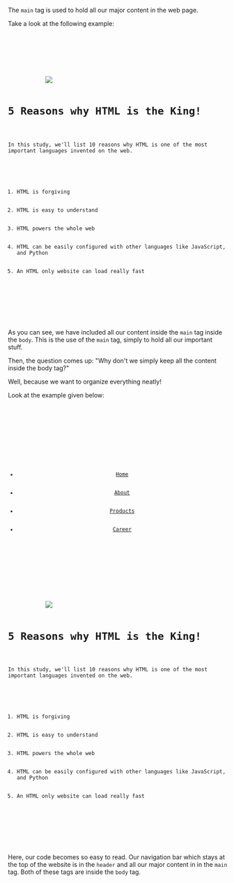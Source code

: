 The `main` tag is used to
hold all our major content
in the web page.

Take a look at the following example:

<Editor lang="html">
<code>
<html>
    <head>
    </head>
    <body>
        <main>
            <img src = "#" />
            <h1>5 Reasons why HTML is the King!</h1>
            <p>In this study, we'll list 10 reasons why HTML is one of the most important languages invented on the web.</p>
            <ol>
                <li>HTML is forgiving</li>
                <li>HTML is easy to understand</li>
                <li>HTML powers the whole web</li>
                <li>HTML can be easily configured with other languages like JavaScript, and Python</li>
                <li>An HTML only website can load really fast</li>
            </ol>
        </main>
    </body>
</html>
</code>
</Editor>

As you can see, we have
included all our content inside the
`main` tag inside the `body`. This is
the use of the `main` tag, simply
to hold all our important stuff.

Then, the question comes up: "Why don't we
simply keep all the content inside the
body tag?"

Well, because we want to organize everything
neatly!

Look at the example given below:

<Editor lang="html">
<code>
<html>
    <head>
    </head>
    <body>
        <header>
        <ul>
            <li><a href="/home">Home</a></li>
            <li><a href="/about">About</a></li>
            <li><a href="/products">Products</a></li>
            <li><a href="/career">Career</a></li>
        </ul>
        </header>
        <main>
            <img src = "#" />
            <h1>5 Reasons why HTML is the King!</h1>
            <p>In this study, we'll list 10 reasons why HTML is one of the most important languages invented on the web.</p>
            <ol>
                <li>HTML is forgiving</li>
                <li>HTML is easy to understand</li>
                <li>HTML powers the whole web</li>
                <li>HTML can be easily configured with other languages like JavaScript, and Python</li>
                <li>An HTML only website can load really fast</li>
            </ol>
        </main>
    </body>
</html>
</code>
</Editor>

Here, our code becomes so easy to read.
Our navigation bar which stays at the top
of the website is in the `header` and all
our major content in in the `main` tag. Both of
these tags are inside the `body` tag.